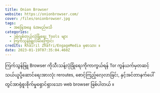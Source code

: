 ```yaml
---
title: Onion Browser
website: https://onionbrowser.com/
cover: /files/onionbrowser.jpg
tags:
  - အခြေအနေ &အမည်မသိ
categories:
  - ဒစ်ဂျစ်တယ်လုံခြုံရေး Tools များ
  - ကြက်သွန်ဖြူလမ်းကြောင်း
credits: Khairil Zhafri/EngageMedia မှစာသား ။
date: 2023-01-19T07:35:04.460Z
--- 
```

ကြက်သွန်ဖြူ Browser ကိုသီးသန့်လုံခြုံရေးကိုကာကွယ်ရန် Tor ကွန်ယက်မှတဆင့်သယ်ယူပို့ဆောင်ရေးအားလုံး reroutes, စောင့်ကြည့်လေ့လာခြင်း, နှင့်အင်တာနက်ပေါ်တွင်အာရုံစူးစိုက်မှုရှောင်ရှားသော web browser ဖြစ်ပါတယ် ။